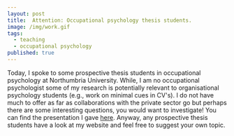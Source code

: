 ```yaml
---
layout: post
title:  Attention: Occupational psychology thesis students.
image: /img/work.gif
tags:
  - teaching
  - occupational psychology
published: true
---
```


Today, I spoke to some prospective thesis students in occupational psychology at Northumbria University. While, I am no occupational psychologist some of my research is potentially relevant to organisational psychology students (e.g., work on minimal cues in CV's). I do not have much to offer as far as collaborations with the private sector go but perhaps there are some interesting questions, you would want to investigate! You can find the presentation I gave [here](https://prezi.com/-byyjveie3ni/ideas-for-master-thesis/). Anyway, any prospective thesis students have a look at my website and feel free to suggest your own topic.
